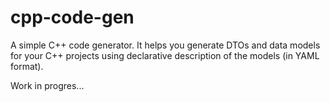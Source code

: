 # cpp-code-gen

A simple C++ code generator. It helps you generate DTOs and data models for your C++ projects using declarative description of the models (in YAML format).

Work in progres...
